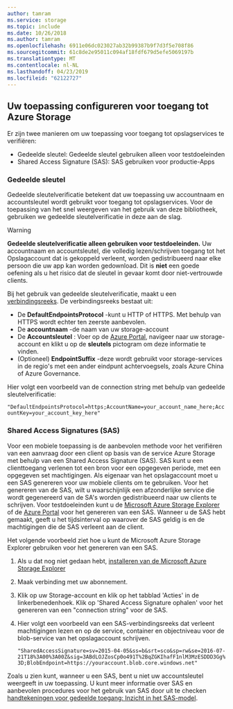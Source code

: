 ```yaml
---
author: tamram
ms.service: storage
ms.topic: include
ms.date: 10/26/2018
ms.author: tamram
ms.openlocfilehash: 6911e06dc023027ab32b99387b9f7d3f5e708f86
ms.sourcegitcommit: 61c8de2e95011c094af18fdf679d5efe5069197b
ms.translationtype: MT
ms.contentlocale: nl-NL
ms.lasthandoff: 04/23/2019
ms.locfileid: "62122727"
---
```

## <a name="configure-your-application-to-access-azure-storage"></a>Uw toepassing configureren voor toegang tot Azure Storage
Er zijn twee manieren om uw toepassing voor toegang tot opslagservices te verifiëren:

* Gedeelde sleutel: Gedeelde sleutel gebruiken alleen voor testdoeleinden
* Shared Access Signature (SAS): SAS gebruiken voor productie-Apps

### <a name="shared-key"></a>Gedeelde sleutel
Gedeelde sleutelverificatie betekent dat uw toepassing uw accountnaam en accountsleutel wordt gebruikt voor toegang tot opslagservices. Voor de toepassing van het snel weergeven van het gebruik van deze bibliotheek, gebruiken we gedeelde sleutelverificatie in deze aan de slag.

> [!WARNING] 
> **Gedeelde sleutelverificatie alleen gebruiken voor testdoeleinden.** Uw accountnaam en accountsleutel, die volledig lezen/schrijven toegang tot het Opslagaccount dat is gekoppeld verleent, worden gedistribueerd naar elke persoon die uw app kan worden gedownload. Dit is **niet** een goede oefening als u het risico dat de sleutel in gevaar komt door niet-vertrouwde clients.
> 
> 

Bij het gebruik van gedeelde sleutelverificatie, maakt u een [verbindingsreeks](../articles/storage/common/storage-configure-connection-string.md). De verbindingsreeks bestaat uit:  

* De **DefaultEndpointsProtocol** -kunt u HTTP of HTTPS. Met behulp van HTTPS wordt echter ten zeerste aanbevolen.
* De **accountnaam** -de naam van uw storage-account
* De **Accountsleutel** : Voer op de [Azure Portal](https://portal.azure.com), navigeer naar uw storage-account en klikt u op de **sleutels** pictogram om deze informatie te vinden.
* (Optioneel) **EndpointSuffix** -deze wordt gebruikt voor storage-services in de regio's met een ander eindpunt achtervoegsels, zoals Azure China of Azure Governance.

Hier volgt een voorbeeld van de connection string met behulp van gedeelde sleutelverificatie:

`"DefaultEndpointsProtocol=https;AccountName=your_account_name_here;AccountKey=your_account_key_here"`

### <a name="shared-access-signatures-sas"></a>Shared Access Signatures (SAS)
Voor een mobiele toepassing is de aanbevolen methode voor het verifiëren van een aanvraag door een client op basis van de service Azure Storage met behulp van een Shared Access Signature (SAS). SAS kunt u een clienttoegang verlenen tot een bron voor een opgegeven periode, met een opgegeven set machtigingen.
Als eigenaar van het opslagaccount moet u een SAS genereren voor uw mobiele clients om te gebruiken. Voor het genereren van de SAS, wilt u waarschijnlijk een afzonderlijke service die wordt gegenereerd van de SA's worden gedistribueerd naar uw clients te schrijven. Voor testdoeleinden kunt u de [Microsoft Azure Storage Explorer](http://storageexplorer.com) of de [Azure Portal](https://portal.azure.com) voor het genereren van een SAS. Wanneer u de SAS hebt gemaakt, geeft u het tijdsinterval op waarover de SAS geldig is en de machtigingen die de SAS verleent aan de client.

Het volgende voorbeeld ziet hoe u kunt de Microsoft Azure Storage Explorer gebruiken voor het genereren van een SAS.

1. Als u dat nog niet gedaan hebt, [installeren van de Microsoft Azure Storage Explorer](http://storageexplorer.com)
2. Maak verbinding met uw abonnement.
3. Klik op uw Storage-account en klik op het tabblad 'Acties' in de linkerbenedenhoek. Klik op 'Shared Access Signature ophalen' voor het genereren van een "connection string" voor de SAS.
4. Hier volgt een voorbeeld van een SAS-verbindingsreeks dat verleent machtigingen lezen en op de service, container en objectniveau voor de blob-service van het opslagaccount schrijven.
   
   `"SharedAccessSignature=sv=2015-04-05&ss=b&srt=sco&sp=rw&se=2016-07-21T18%3A00%3A00Z&sig=3ABdLOJZosCp0o491T%2BqZGKIhafF1nlM3MzESDDD3Gg%3D;BlobEndpoint=https://youraccount.blob.core.windows.net"`

Zoals u zien kunt, wanneer u een SAS, bent u niet uw accountsleutel weergeeft in uw toepassing. U kunt meer informatie over SAS en aanbevolen procedures voor het gebruik van SAS door uit te checken [handtekeningen voor gedeelde toegang: Inzicht in het SAS-model](../articles/storage/common/storage-dotnet-shared-access-signature-part-1.md).

